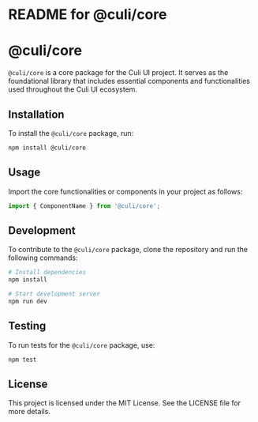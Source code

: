 # README for @culi/core

# @culi/core

`@culi/core` is a core package for the Culi UI project. It serves as the foundational library that includes essential components and functionalities used throughout the Culi UI ecosystem.

## Installation

To install the `@culi/core` package, run:

```bash
npm install @culi/core
```

## Usage

Import the core functionalities or components in your project as follows:

```typescript
import { ComponentName } from '@culi/core';
```

## Development

To contribute to the `@culi/core` package, clone the repository and run the following commands:

```bash
# Install dependencies
npm install

# Start development server
npm run dev
```

## Testing

To run tests for the `@culi/core` package, use:

```bash
npm test
```

## License

This project is licensed under the MIT License. See the LICENSE file for more details.